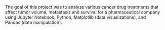 

The goal of this project was to analyze various cancer drug treatments that affect tumor volume, metastasis and survival for a pharmaceutical company using Jupyter Notebook, Python, Matplotlib (data visualizations), and Pandas (data manipulation).

